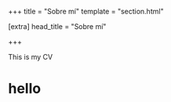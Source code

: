 +++
title = "Sobre mí"
template = "section.html"

[extra]
head_title = "Sobre mí"

+++

This is my CV

# hello
